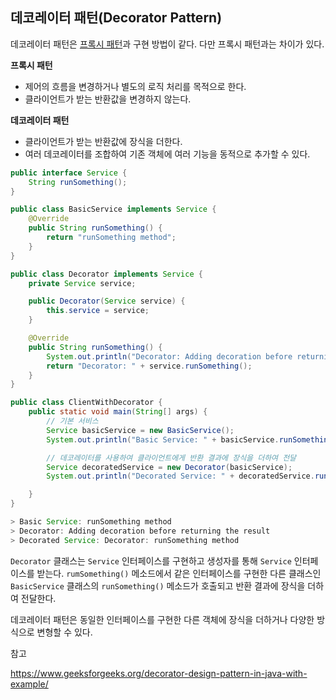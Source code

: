 ## 데코레이터 패턴(Decorator Pattern)

데코레이터 패턴은 [프록시 패턴](https://github.com/dilmah0203/TIL/blob/main/Spring/%ED%94%84%EB%A1%9D%EC%8B%9C%20%ED%8C%A8%ED%84%B4.md)과 구현 방법이 같다. 다만 프록시 패턴과는 차이가 있다.

**프록시 패턴**

- 제어의 흐름을 변경하거나 별도의 로직 처리를 목적으로 한다.
- 클라이언트가 받는 반환값을 변경하지 않는다.

**데코레이터 패턴**

- 클라이언트가 받는 반환값에 장식을 더한다.
- 여러 데코레이터를 조합하여 기존 객체에 여러 기능을 동적으로 추가할 수 있다.

```java
public interface Service {
    String runSomething();
}
```

```java
public class BasicService implements Service {
    @Override
    public String runSomething() {
        return "runSomething method";
    }
}
```

```java
public class Decorator implements Service {
    private Service service;

    public Decorator(Service service) {
        this.service = service;
    }

    @Override
    public String runSomething() {
        System.out.println("Decorator: Adding decoration before returning the result");
        return "Decorator: " + service.runSomething();
    }
}
```

```java
public class ClientWithDecorator {
    public static void main(String[] args) {
        // 기본 서비스
        Service basicService = new BasicService();
        System.out.println("Basic Service: " + basicService.runSomething()); 

        // 데코레이터를 사용하여 클라이언트에게 반환 결과에 장식을 더하여 전달
        Service decoratedService = new Decorator(basicService);
        System.out.println("Decorated Service: " + decoratedService.runSomething());  

    }
}
```

```java
> Basic Service: runSomething method
> Decorator: Adding decoration before returning the result
> Decorated Service: Decorator: runSomething method
```

`Decorator` 클래스는 `Service` 인터페이스를 구현하고 생성자를 통해 `Service` 인터페이스를 받는다. `rumSomething()` 메소드에서 같은 인터페이스를 구현한 다른 클래스인 `BasicService` 클래스의 `runSomething()` 메소드가 호출되고 반환 결과에 장식을 더하여 전달한다.

데코레이터 패턴은 동일한 인터페이스를 구현한 다른 객체에 장식을 더하거나 다양한 방식으로 변형할 수 있다.

참고

https://www.geeksforgeeks.org/decorator-design-pattern-in-java-with-example/
